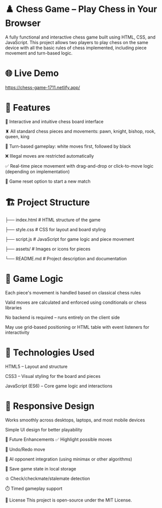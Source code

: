 # ♟️ Chess Game – Play Chess in Your Browser
A fully functional and interactive chess game built using HTML, CSS, and JavaScript. This project allows two players to play chess on the same device with all the basic rules of chess implemented, including piece movement and turn-based logic.

# 🌐 Live Demo

https://chess-game-1711.netlify.app/

# 🧩 Features
🧠 Interactive and intuitive chess board interface

♜ All standard chess pieces and movements: pawn, knight, bishop, rook, queen, king

🔄 Turn-based gameplay: white moves first, followed by black

❌ Illegal moves are restricted automatically

✅ Real-time piece movement with drag-and-drop or click-to-move logic (depending on implementation)

🔄 Game reset option to start a new match

# 🏗️ Project Structure

├── index.html         # HTML structure of the game

├── style.css          # CSS for layout and board styling

├── script.js          # JavaScript for game logic and piece movement

├── assets/            # Images or icons for pieces

└── README.md          # Project description and documentation

# 🔢 Game Logic
Each piece's movement is handled based on classical chess rules

Valid moves are calculated and enforced using conditionals or chess libraries

No backend is required – runs entirely on the client side

May use grid-based positioning or HTML table with event listeners for interactivity

# 🧪 Technologies Used
HTML5 – Layout and structure

CSS3 – Visual styling for the board and pieces

JavaScript (ES6) – Core game logic and interactions

# 📱 Responsive Design
Works smoothly across desktops, laptops, and most mobile devices

Simple UI design for better playability

🎯 Future Enhancements
✅ Highlight possible moves

🔁 Undo/Redo move

🧠 AI opponent integration (using minimax or other algorithms)

💾 Save game state in local storage

♔ Check/checkmate/stalemate detection

⏱️ Timed gameplay support


🧾 License
This project is open-source under the MIT License.
